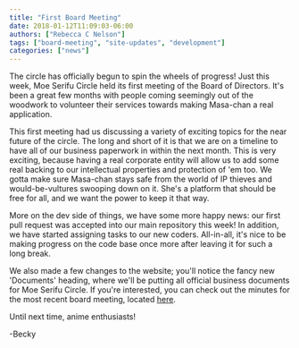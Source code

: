 ```yaml
---
title: "First Board Meeting"
date: 2018-01-12T11:09:03-06:00
authors: ["Rebecca C Nelson"]
tags: ["board-meeting", "site-updates", "development"]
categories: ["news"]
---
```


The circle has officially begun to spin the wheels of progress! Just this week,
Moe Serifu Circle held its first meeting of the Board of Directors. It's been a
great few months with people coming seemingly out of the woodwork to volunteer
their services towards making Masa-chan a real application.

This first meeting had us discussing a variety of exciting topics for the near
future of the circle. The long and short of it is that we are on a timeline to
have all of our business paperwork in within the next month. This is very
exciting, because having a real corporate entity will allow us to add some real
backing to our intellectual properties and protection of 'em too. We gotta make
sure Masa-chan stays safe from the world of IP thieves and would-be-vultures
swooping down on it. She's a platform that should be free for all, and we want
the power to keep it that way.

More on the dev side of things, we have some more happy news: our first pull
request was accepted into our main repository this week! In addition, we have
started assigning tasks to our new coders. All-in-all, it's nice to be making
progress on the code base once more after leaving it for such a long break.

We also made a few changes to the website; you'll notice the fancy new
'Documents' heading, where we'll be putting all official business documents for
Moe Serifu Circle. If you're interested, you can check out the minutes for the
most recent board meeting, located [here](http://www.moeserifu.moe/minutes/2018-01-09/).

Until next time, anime enthusiasts!

-Becky
